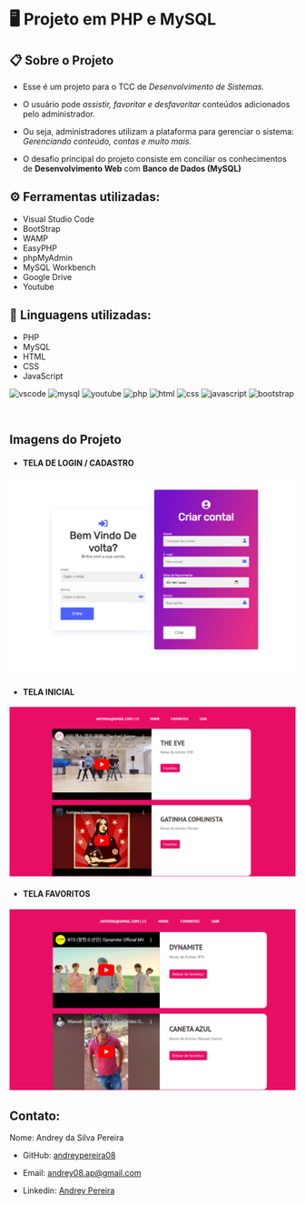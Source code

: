 
#  🖥️ **Projeto em PHP e MySQL**

## 📋 **Sobre o Projeto** 

- Esse é um projeto para o TCC de *Desenvolvimento de Sistemas.*

- O usuário pode *assistir, favoritar e desfavoritar* conteúdos adicionados pelo administrador.

- Ou seja, administradores utilizam a plataforma para gerenciar o sistema: *Gerenciando conteúdo, contas e muito mais.*
 
- O desafio principal do projeto consiste em conciliar os conhecimentos de **Desenvolvimento Web** com **Banco de Dados (MySQL)**

## ⚙️ Ferramentas utilizadas:
- Visual Studio Code
- BootStrap
- WAMP
- EasyPHP
- phpMyAdmin
- MySQL Workbench
- Google Drive
- Youtube

## 💾 Linguagens utilizadas:
- PHP
- MySQL
- HTML
- CSS
- JavaScript

![vscode](https://img.shields.io/badge/Visual_Studio_Code-0078D4?style=for-the-badge&logo=visual%20studio%20code&logoColor=whit)
![mysql](https://img.shields.io/badge/MySQL-005C84?style=for-the-badge&logo=mysql&logoColor=white)
![youtube](https://img.shields.io/badge/YouTube-FF0000?style=for-the-badge&logo=youtube&logoColor=white)
![php](https://img.shields.io/badge/PHP-777BB4?style=for-the-badge&logo=php&logoColor=white)
![html](https://img.shields.io/badge/HTML5-E34F26?style=for-the-badge&logo=html5&logoColor=white)
![css](https://img.shields.io/badge/CSS3-1572B6?style=for-the-badge&logo=css3&logoColor=white)
![javascript](https://img.shields.io/badge/JavaScript-F7DF1E?style=for-the-badge&logo=javascript&logoColor=black)
![bootstrap](https://img.shields.io/badge/Bootstrap-563D7C?style=for-the-badge&logo=bootstrap&logoColor=white)

<br>

## Imagens do Projeto

- #### TELA DE LOGIN / CADASTRO
![login](assets/img/login-1.png)

- #### TELA INICIAL
![home](assets/img/home-1.png)

- #### TELA FAVORITOS
![favoritos](assets/img/favoritos-1.png)


## Contato:
 Nome: Andrey da Silva Pereira
- GitHub: [andreypereira08](github.com/andreypereira08)

- Email: [andrey08.ap@gmail.com](mailto:andrey08.ap@gmail.com)

- Linkedin: [Andrey Pereira](https://www.linkedin.com/in/andrey-pereira-b92a36224/)
